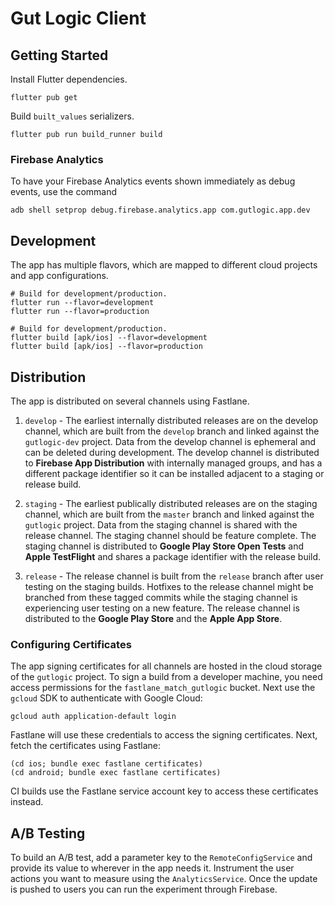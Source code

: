 # Gut Logic Client

## Getting Started

Install Flutter dependencies.

```
flutter pub get
```

Build `built_values` serializers.

```
flutter pub run build_runner build
```

### Firebase Analytics

To have your Firebase Analytics events shown immediately as debug events, use the command

```
adb shell setprop debug.firebase.analytics.app com.gutlogic.app.dev
```

## Development

The app has multiple flavors, which are mapped to different cloud projects and app configurations.

```
# Build for development/production.
flutter run --flavor=development
flutter run --flavor=production

# Build for development/production.
flutter build [apk/ios] --flavor=development
flutter build [apk/ios] --flavor=production
```

## Distribution

The app is distributed on several channels using Fastlane.

1. `develop` - The earliest internally distributed releases are on the develop channel, which are
   built from the `develop` branch and linked against the `gutlogic-dev` project. Data from the
   develop channel is ephemeral and can be deleted during development. The develop channel is
   distributed to **Firebase App Distribution** with internally managed groups, and has a different
   package identifier so it can be installed adjacent to a staging or release build.

2. `staging` - The earliest publically distributed releases are on the staging channel, which are
   built from the `master` branch and linked against the `gutlogic` project. Data from the staging
   channel is shared with the release channel. The staging channel should be feature complete. The
   staging channel is distributed to **Google Play Store Open Tests** and **Apple TestFlight** and
   shares a package identifier with the release build.

3. `release` - The release channel is built from the `release` branch after user testing on the
   staging builds. Hotfixes to the release channel might be branched from these tagged commits while
   the staging channel is experiencing user testing on a new feature. The release channel is
   distributed to the **Google Play Store** and the **Apple App Store**.

### Configuring Certificates

The app signing certificates for all channels are hosted in the cloud storage of the `gutlogic`
project. To sign a build from a developer machine, you need access permissions for the
`fastlane_match_gutlogic` bucket. Next use the `gcloud` SDK to authenticate with Google Cloud:

```
gcloud auth application-default login
```

Fastlane will use these credentials to access the signing certificates. Next, fetch the certificates
using Fastlane:

```
(cd ios; bundle exec fastlane certificates)
(cd android; bundle exec fastlane certificates)
```

CI builds use the Fastlane service account key to access these certificates instead.

## A/B Testing

To build an A/B test, add a parameter key to the `RemoteConfigService` and provide its value
to wherever in the app needs it. Instrument the user actions you want to measure using the
`AnalyticsService`. Once the update is pushed to users you can run the experiment through
Firebase.

